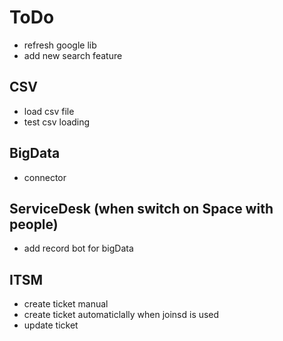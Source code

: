 # ToDo

* refresh google lib
* add new search feature

## CSV
* load csv file
* test csv loading

## BigData
* connector

## ServiceDesk (when switch on Space with people)
* add record bot for bigData

## ITSM
* create ticket manual
* create ticket automaticlally when joinsd is used
* update ticket

